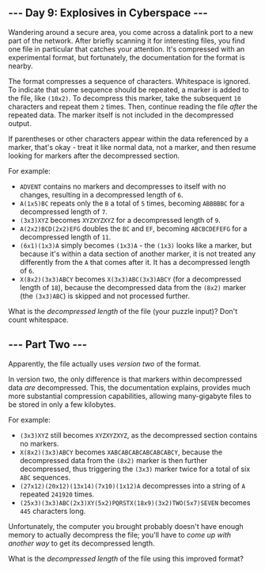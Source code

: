 ## --- Day 9: Explosives in Cyberspace ---

Wandering around a secure area, you come across a datalink port to a new part of the network. After briefly scanning it for interesting files, you find one file in particular that catches your attention. It's compressed with an experimental format, but fortunately, the documentation for the format is nearby.

The format compresses a sequence of characters. Whitespace is ignored. To indicate that some sequence should be repeated, a marker is added to the file, like `(10x2)`. To decompress this marker, take the subsequent `10` characters and repeat them `2` times. Then, continue reading the file _after_ the repeated data. The marker itself is not included in the decompressed output.

If parentheses or other characters appear within the data referenced by a marker, that's okay - treat it like normal data, not a marker, and then resume looking for markers after the decompressed section.

For example:

*   `ADVENT` contains no markers and decompresses to itself with no changes, resulting in a decompressed length of `6`.
*   `A(1x5)BC` repeats only the `B` a total of `5` times, becoming `ABBBBBC` for a decompressed length of `7`.
*   `(3x3)XYZ` becomes `XYZXYZXYZ` for a decompressed length of `9`.
*   `A(2x2)BCD(2x2)EFG` doubles the `BC` and `EF`, becoming `ABCBCDEFEFG` for a decompressed length of `11`.
*   `(6x1)(1x3)A` simply becomes `(1x3)A` - the `(1x3)` looks like a marker, but because it's within a data section of another marker, it is not treated any differently from the `A` that comes after it. It has a decompressed length of `6`.
*   `X(8x2)(3x3)ABCY` becomes `X(3x3)ABC(3x3)ABCY` (for a decompressed length of `18`), because the decompressed data from the `(8x2)` marker (the `(3x3)ABC`) is skipped and not processed further.

What is the _decompressed length_ of the file (your puzzle input)? Don't count whitespace.

## --- Part Two ---

Apparently, the file actually uses _version two_ of the format.

In version two, the only difference is that markers within decompressed data _are_ decompressed. This, the documentation explains, provides much more substantial compression capabilities, allowing many-gigabyte files to be stored in <span title="&quot;It's the bomb!&quot;, the documentation claims.">only a few kilobytes</span>.

For example:

*   `(3x3)XYZ` still becomes `XYZXYZXYZ`, as the decompressed section contains no markers.
*   `X(8x2)(3x3)ABCY` becomes `XABCABCABCABCABCABCY`, because the decompressed data from the `(8x2)` marker is then further decompressed, thus triggering the `(3x3)` marker twice for a total of six `ABC` sequences.
*   `(27x12)(20x12)(13x14)(7x10)(1x12)A` decompresses into a string of `A` repeated `241920` times.
*   `(25x3)(3x3)ABC(2x3)XY(5x2)PQRSTX(18x9)(3x2)TWO(5x7)SEVEN` becomes `445` characters long.

Unfortunately, the computer you brought probably doesn't have enough memory to actually decompress the file; you'll have to _come up with another way_ to get its decompressed length.

What is the _decompressed length_ of the file using this improved format?